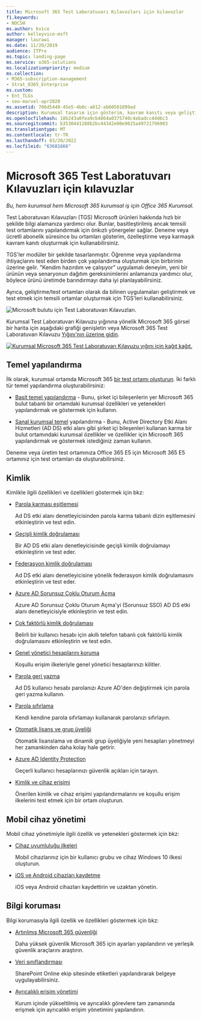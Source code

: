 ```yaml
---
title: Microsoft 365 Test Laboratuvarı Kılavuzları için kılavuzlar
f1.keywords:
- NOCSH
ms.author: kvice
author: kelleyvice-msft
manager: laurawi
ms.date: 11/20/2019
audience: ITPro
ms.topic: landing-page
ms.service: o365-solutions
ms.localizationpriority: medium
ms.collection:
- M365-subscription-management
- Strat_O365_Enterprise
ms.custom:
- Ent_TLGs
- seo-marvel-apr2020
ms.assetid: 706d5449-45e5-4b0c-a012-ab60501899ad
description: Kurumsal tasarım için gösterim, kavram kanıtı veya geliştirme/test ortamları ayarlamak üzere bu Test Laboratuvarı Microsoft 365 kullanın.
ms.openlocfilehash: 18b243a0fea9cb4864a0375740c4ebadcc44d6c3
ms.sourcegitcommit: b3530441288b2bc44342e00e9025a49721796903
ms.translationtype: MT
ms.contentlocale: tr-TR
ms.lasthandoff: 03/20/2022
ms.locfileid: "63681666"
---
```

# <a name="microsoft-365-for-enterprise-test-lab-guides"></a>Microsoft 365 Test Laboratuvarı Kılavuzları için kılavuzlar

*Bu, hem kurumsal hem Microsoft 365 kurumsal iş için Office 365 Kurumsal.*

Test Laboratuvarı Kılavuzları (TGS) Microsoft ürünleri hakkında hızlı bir şekilde bilgi alamanıza yardımcı olur. Bunlar, basitleştirilmiş ancak temsili test ortamlarını yapılandırmak için önkızlı yönergeler sağlar. Deneme veya ücretli abonelik süresince bu ortamları gösterim, özelleştirme veya karmaşık kavram kanıtı oluşturmak için kullanabilirsiniz.

TGS'ler modüler bir şekilde tasarlanmıştır. Öğrenme veya yapılandırma ihtiyaçlarını test eden birden çok yapılandırma oluşturmak için birbirinin üzerine gelir. "Kendim hazırdım ve çalışıyor" uygulamalı deneyim, yeni bir ürünün veya senaryonun dağıtım gereksinimlerini anlamanıza yardımcı olur, böylece ürünü üretimde barındırmayı daha iyi planlayabilirsiniz.

Ayrıca, geliştirme/test ortamları olarak da bilinen uygulamaları geliştirmek ve test etmek için temsili ortamlar oluşturmak için TGS'leri kullanabilirsiniz.
  
![Microsoft bulutu için Test Laboratuvarı Kılavuzları.](../media/m365-enterprise-test-lab-guides/cloud-tlg-icon.png)

Kurumsal Test Laboratuvarı Kılavuzu yığınına yönelik Microsoft 365 görsel bir harita için aşağıdaki grafiği genişletin veya Microsoft 365 Test Laboratuvarı Kılavuzu [Yığını'nın üzerine gidin](../downloads/Microsoft365EnterpriseTLGStack.pdf).

[![Kurumsal Microsoft 365 Test Laboratuvarı Kılavuzu yığını için kağıt kağıt.](../media/m365-enterprise-test-lab-guides/microsoft-365-enterprise-tlg-stack.png)](../downloads/Microsoft365EnterpriseTLGStack.pdf)

## <a name="base-configuration"></a>Temel yapılandırma

İlk olarak, kurumsal ortamda Microsoft 365 [bir test ortamı oluşturun](/microsoft-365-enterprise/). İki farklı tür temel yapılandırma oluşturabilirsiniz:

- [Basit temel yapılandırma](lightweight-base-configuration-microsoft-365-enterprise.md) - Bunu, şirket içi bileşenlerin yer Microsoft 365 bulut tabanlı bir ortamdaki kurumsal özellikleri ve yetenekleri yapılandırmak ve göstermek için kullanın.

- [Sanal kurumsal temel](simulated-ent-base-configuration-microsoft-365-enterprise.md) yapılandırma - Bunu, Active Directory Etki Alanı Hizmetleri (AD DS) etki alanı gibi şirket içi bileşenleri kullanan karma bir bulut ortamındaki kurumsal özellikler ve özellikler için Microsoft 365 yapılandırmak ve göstermek istediğiniz zaman kullanın.

Deneme veya üretim test ortamınıza Office 365 E5 için Microsoft 365 E5 ortamınız için test ortamları da oluşturabilirsiniz.
    
## <a name="identity"></a>Kimlik

Kimlikle ilgili özellikleri ve özellikleri göstermek için bkz:

- [Parola karması eşitlemesi](password-hash-sync-m365-ent-test-environment.md)
  
   Ad DS etki alanı denetleyicisinden parola karma tabanlı dizin eşitlemesini etkinleştirin ve test edin.

- [Geçişli kimlik doğrulaması](pass-through-auth-m365-ent-test-environment.md)
  
   Bir AD DS etki alanı denetleyicisinde geçişli kimlik doğrulamayı etkinleştirin ve test eder.

- [Federasyon kimlik doğrulaması](federated-identity-for-your-microsoft-365-dev-test-environment.md)
  
   Ad DS etki alanı denetleyicisine yönelik federasyon kimlik doğrulamasını etkinleştirin ve test eder.

- [Azure AD Sorunsuz Çoklu Oturum Açma](single-sign-on-m365-ent-test-environment.md)
  
   Azure AD Sorunsuz Çoklu Oturum Açma'yi (Sorunsuz SSO) AD DS etki alanı denetleyicisiyle etkinleştirin ve test edin.

- [Çok faktörlü kimlik doğrulaması](multi-factor-authentication-microsoft-365-test-environment.md)
  
   Belirli bir kullanıcı hesabı için akıllı telefon tabanlı çok faktörlü kimlik doğrulamasını etkinleştirin ve test edin.

- [Genel yönetici hesaplarını koruma](protect-global-administrator-accounts-microsoft-365-test-environment.md)

   Koşullu erişim ilkeleriyle genel yönetici hesaplarınızı kilitler.

- [Parola geri yazma](password-writeback-m365-ent-test-environment.md)

   Ad DS kullanıcı hesabı parolanızı Azure AD'den değiştirmek için parola geri yazma kullanın.

- [Parola sıfırlama](password-reset-m365-ent-test-environment.md)

   Kendi kendine parola sıfırlamayı kullanarak parolanızı sıfırlayın.

- [Otomatik lisans ve grup üyeliği](automate-licenses-group-membership-microsoft-365-test-environment.md)

   Otomatik lisanslama ve dinamik grup üyeliğiyle yeni hesapları yönetmeyi her zamankinden daha kolay hale getirir.

- [Azure AD Identity Protection](azure-ad-identity-protection-microsoft-365-test-environment.md)

   Geçerli kullanıcı hesaplarınızı güvenlik açıkları için tarayın.

- [Kimlik ve cihaz erişimi](identity-device-access-m365-test-environment.md)

   Önerilen kimlik ve cihaz erişimi yapılandırmalarını ve koşullu erişim ilkelerini test etmek için bir ortam oluşturun.

## <a name="mobile-device-management"></a>Mobil cihaz yönetimi

Mobil cihaz yönetimiyle ilgili özellik ve yetenekleri göstermek için bkz:

- [Cihaz uyumluluğu ilkeleri](mam-policies-for-your-microsoft-365-enterprise-dev-test-environment.md)
    
   Mobil cihazlarınız için bir kullanıcı grubu ve cihaz Windows 10 ilkesi oluşturun.
    
- [iOS ve Android cihazları kaydetme](enroll-ios-and-android-devices-in-your-microsoft-enterprise-365-dev-test-environ.md)
   
   iOS veya Android cihazları kaydettirin ve uzaktan yönetin.

## <a name="information-protection"></a>Bilgi koruması

Bilgi korumasıyla ilgili özellik ve özellikleri göstermek için bkz:

- [Artırılmış Microsoft 365 güvenliği](increased-o365-security-microsoft-365-enterprise-dev-test-environment.md)
    
   Daha yüksek güvenlik Microsoft 365 için ayarları yapılandırın ve yerleşik güvenlik araçlarını araştırın.
  
- [Veri sınıflandırması](data-classification-microsoft-365-enterprise-dev-test-environment.md)
    
   SharePoint Online ekip sitesinde etiketleri yapılandırarak belgeye uygulayabilirsiniz.
    
- [Ayrıcalıklı erişim yönetimi](privileged-access-microsoft-365-enterprise-dev-test-environment.md)
    
   Kurum içinde yükseltilmiş ve ayrıcalıklı görevlere tam zamanında erişmek için ayrıcalıklı erişim yönetimini yapılandırın.